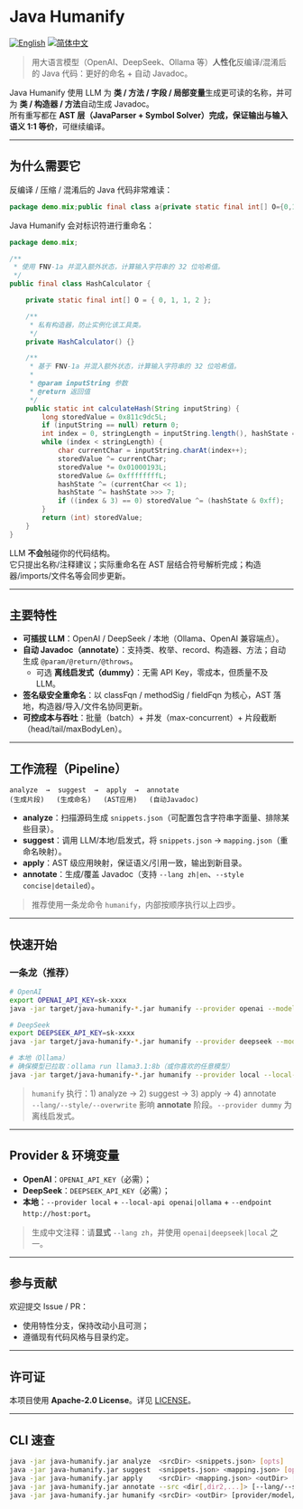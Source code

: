 # Java Humanify
[![English](https://img.shields.io/badge/README-English-blue)](./README.md)
[![简体中文](https://img.shields.io/badge/README-简体中文-brightgreen)](./README_zh.md)
> 用大语言模型（OpenAI、DeepSeek、Ollama 等）**人性化**反编译/混淆后的 Java 代码：更好的命名 + 自动 Javadoc。

Java Humanify 使用 LLM 为 **类 / 方法 / 字段 / 局部变量**生成更可读的名称，并可为 **类 / 构造器 / 方法**自动生成 Javadoc。  
所有重写都在 **AST 层（JavaParser + Symbol Solver）**完成，保证输出与输入**语义 1:1 等价**，可继续编译。

---

## 为什么需要它

反编译 / 压缩 / 混淆后的 Java 代码非常难读：

```java
package demo.mix;public final class a{private static final int[] O={0,1,1,2};private a(){}public static int h(String s){long x=0x811c9dc5L;if(s==null)return 0;int i=0,n=s.length(),j=O[2];while(i<n){char c=s.charAt(i++);x^=c;x*=0x01000193L;x&=0xffffffffL;j^=(c<<1);j^=j>>>7;if((i&3)==0)x^=(j&0xff);}return (int)x;}
```

Java Humanify 会对标识符进行重命名：

```java
package demo.mix;

/**
 * 使用 FNV-1a 并混入额外状态，计算输入字符串的 32 位哈希值。
 */
public final class HashCalculator {

    private static final int[] O = { 0, 1, 1, 2 };

    /**
     * 私有构造器，防止实例化该工具类。
     */
    private HashCalculator() {}

    /**
     * 基于 FNV-1a 并混入额外状态，计算输入字符串的 32 位哈希值。
     *
     * @param inputString 参数
     * @return 返回值
     */
    public static int calculateHash(String inputString) {
        long storedValue = 0x811c9dc5L;
        if (inputString == null) return 0;
        int index = 0, stringLength = inputString.length(), hashState = O[2];
        while (index < stringLength) {
            char currentChar = inputString.charAt(index++);
            storedValue ^= currentChar;
            storedValue *= 0x01000193L;
            storedValue &= 0xffffffffL;
            hashState ^= (currentChar << 1);
            hashState ^= hashState >>> 7;
            if ((index & 3) == 0) storedValue ^= (hashState & 0xff);
        }
        return (int) storedValue;
    }
}
```

LLM **不会**触碰你的代码结构。  
它只提出名称/注释建议；实际重命名在 AST 层结合符号解析完成；构造器/imports/文件名等会同步更新。

---

## 主要特性

- **可插拔 LLM**：OpenAI / DeepSeek / 本地（Ollama、OpenAI 兼容端点）。
- **自动 Javadoc（annotate）**：支持类、枚举、record、构造器、方法；自动生成 `@param/@return/@throws`。  
  - 可选 **离线启发式（dummy）**：无需 API Key，零成本，但质量不及 LLM。
- **签名级安全重命名**：以 classFqn / methodSig / fieldFqn 为核心，AST 落地，构造器/导入/文件名协同更新。
- **可控成本与吞吐**：批量（batch）+ 并发（max-concurrent）+ 片段截断（head/tail/maxBodyLen）。

---

## 工作流程（Pipeline）

```
analyze  →  suggest  →  apply  →  annotate
(生成片段)   (生成命名)   (AST应用)   (自动Javadoc)
```

- **analyze**：扫描源码生成 `snippets.json`（可配置包含字符串字面量、排除某些目录）。
- **suggest**：调用 LLM/本地/启发式，将 `snippets.json` → `mapping.json`（重命名映射）。
- **apply**：AST 级应用映射，保证语义/引用一致，输出到新目录。
- **annotate**：生成/覆盖 Javadoc（支持 `--lang zh|en`、`--style concise|detailed`）。

> 推荐使用一条龙命令 `humanify`，内部按顺序执行以上四步。

---

## 快速开始

### 一条龙（推荐）
```bash
# OpenAI
export OPENAI_API_KEY=sk-xxxx
java -jar target/java-humanify-*.jar humanify --provider openai --model gpt-4o-mini --lang zh samples/src samples/out
```

```bash
# DeepSeek
export DEEPSEEK_API_KEY=sk-xxxx
java -jar target/java-humanify-*.jar humanify --provider deepseek --model deepseek-chat --lang zh samples/src samples/out
```

```bash
# 本地（Ollama）
# 确保模型已拉取：ollama run llama3.1:8b（或你喜欢的任意模型）
java -jar target/java-humanify-*.jar humanify --provider local --local-api ollama --endpoint http://localhost:11434 --model llama3.1:8b --lang zh samples/src samples/out
```

> `humanify` 执行：1) analyze → 2) suggest → 3) apply → 4) annotate  
> `--lang/--style/--overwrite` 影响 **annotate** 阶段。`--provider dummy` 为离线启发式。

---

## Provider & 环境变量

- **OpenAI**：`OPENAI_API_KEY`（必需）；
- **DeepSeek**：`DEEPSEEK_API_KEY`（必需）；
- **本地**：`--provider local` + `--local-api openai|ollama` + `--endpoint http://host:port`。

> 生成中文注释：请**显式** `--lang zh`，并使用 `openai|deepseek|local` 之一。

---

## 参与贡献

欢迎提交 Issue / PR：
- 使用特性分支，保持改动小且可测；
- 遵循现有代码风格与目录约定。

---

## 许可证

本项目使用 **Apache-2.0 License**。详见 [LICENSE](./LICENSE)。

---

## CLI 速查

```bash
java -jar java-humanify.jar analyze  <srcDir> <snippets.json> [opts]
java -jar java-humanify.jar suggest  <snippets.json> <mapping.json> [opts]
java -jar java-humanify.jar apply    <srcDir> <mapping.json> <outDir> [--classpath ...]
java -jar java-humanify.jar annotate --src <dir[,dir2,...]> [--lang/--style/--overwrite ...]
java -jar java-humanify.jar humanify <srcDir> <outDir> [provider/model/annotate opts...]
```
